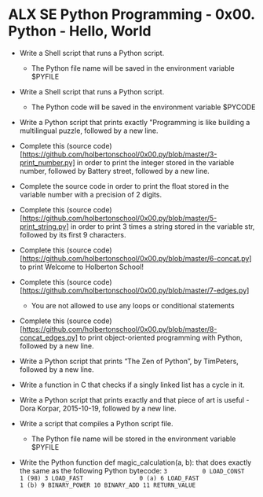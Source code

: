 # ALX SE Python Programming - 0x00. Python - Hello, World


* Write a Shell script that runs a Python script.
  - The Python file name will be saved in the environment variable $PYFILE

* Write a Shell script that runs a Python script.
  - The Python code will be saved in the environment variable $PYCODE

* Write a Python script that prints exactly "Programming is like building a multilingual puzzle, followed by a new line.

* Complete this (source code)[https://github.com/holbertonschool/0x00.py/blob/master/3-print_number.py] in order to print the integer stored in the variable number, followed by Battery street, followed by a new line.

* Complete the source code in order to print the float stored in the variable number with a precision of 2 digits.

* Complete this (source code)[https://github.com/holbertonschool/0x00.py/blob/master/5-print_string.py] in order to print 3 times a string stored in the variable str, followed by its first 9 characters.

* Complete this (source code)[https://github.com/holbertonschool/0x00.py/blob/master/6-concat.py] to print Welcome to Holberton School!

* Complete this (source code)[https://github.com/holbertonschool/0x00.py/blob/master/7-edges.py]
  - You are not allowed to use any loops or conditional statements

* Complete this (source code)[https://github.com/holbertonschool/0x00.py/blob/master/8-concat_edges.py] to print object-oriented programming with Python, followed by a new line.

* Write a Python script that prints “The Zen of Python”, by TimPeters, followed by a new line.

* Write a function in C that checks if a singly linked list has a cycle in it.

* Write a Python script that prints exactly and that piece of art is useful - Dora Korpar, 2015-10-19, followed by a new line.

* Write a script that compiles a Python script file.
  - The Python file name will be stored in the environment variable $PYFILE

* Write the Python function def magic_calculation(a, b): that does exactly the same as the following Python bytecode:
 ` 3          0 LOAD_CONST               1 (98)
              3 LOAD_FAST                0 (a)
              6 LOAD_FAST                1 (b)
              9 BINARY_POWER
             10 BINARY_ADD
             11 RETURN_VALUE
`
